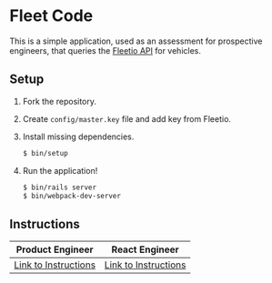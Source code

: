 # Fleet Code

This is a simple application, used as an assessment for prospective engineers,
that queries the [Fleetio API](https://developer.fleetio.com) for vehicles.

## Setup

1. Fork the repository.
2. Create `config/master.key` file and add key from Fleetio.
3. Install missing dependencies.

   ```bash
   $ bin/setup
   ```

4. Run the application!

   ```bash
   $ bin/rails server
   $ bin/webpack-dev-server
   ```

## Instructions

| Product Engineer | React Engineer |
| ---------------- | -------------- |
| [Link to Instructions](./docs/product-engineer.md) | [Link to Instructions](./docs/react-engineer.md) |
